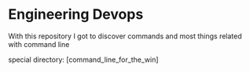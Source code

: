 # Engineering Devops

With this repository I got to discover commands and most things related with command line

special directory: [command_line_for_the_win]
